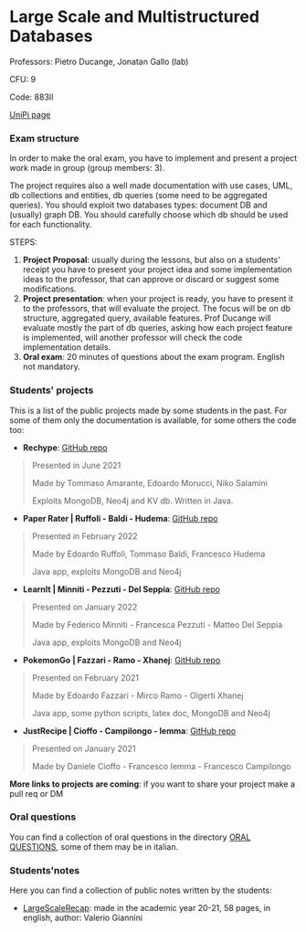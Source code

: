# Large Scale and Multistructured Databases

Professors: Pietro Ducange, Jonatan Gallo (lab)

CFU: 9

Code: 883II

[UniPi page](https://esami.unipi.it/esami2/programma.php?pg=ects&c=44161)

### Exam structure

In order to make the oral exam, you have to implement and present a project work made in group (group members: 3).

The project requires also a well made documentation with use cases, UML, db collections and entities, db queries (some need to be aggregated queries). 
You should exploit two databases types: document DB and (usually) graph DB. You should carefully choose which db should be used for each functionality.

STEPS:
1. **Project Proposal**: usually during the lessons, but also on a students' receipt you have to present your project idea and some implementation ideas to the professor, that can approve or discard or suggest some modifications.
2. **Project presentation**: when your project is ready, you have to present it to the professors, that will evaluate the project. The focus will be on db structure, aggregated query, available features. Prof Ducange will evaluate mostly the part of db queries, asking how each project feature is implemented, will another professor will check the code implementation details.
3. **Oral exam**: 20 minutes of questions about the exam program. English not mandatory.

### Students' projects

This is a list of the public projects made by some students in the past. For some of them only the documentation is available, for some others the code too:
- **Rechype**: [GitHub repo](https://github.com/TommyTheHuman/Rechype)
>Presented in June 2021
>
>Made by Tommaso Amarante, Edoardo Morucci, Niko Salamini
>
>Exploits MongoDB, Neo4j and KV db. Written in Java.
- **Paper Rater | Ruffoli - Baldi - Hudema**: [GitHub repo](https://github.com/edoardoruffoli/PaperRater)
>Presented in February 2022
>
>Made by Edoardo Ruffoli, Tommaso Baldi, Francesco Hudema
>
>Java app, exploits MongoDB and Neo4j
- **LearnIt | Minniti - Pezzuti - Del Seppia**: [GitHub repo](https://github.com/federicominniti/LearnIt)
>Presented on January 2022
>
>Made by Federico Minniti - Francesca Pezzuti - Matteo Del Seppia
>
>Java app, exploits MongoDB and Neo4j
- **PokemonGo | Fazzari - Ramo - Xhanej**: [GitHub repo](https://github.com/edofazza/pokeMongo)
>Presented on February 2021
>
>Made by Edoardo Fazzari - Mirco Ramo - Olgerti Xhanej
>
>Java app, some python scripts, latex doc, MongoDB and Neo4j
- **JustRecipe | Cioffo - Campilongo - Iemma**: [GitHub repo](https://github.com/danielecioffo/JustRecipe)
>Presented on January 2021
>
>Made by Daniele Cioffo - Francesco Iemma - Francesco Campilongo
>

**More links to projects are coming**: if you want to share your project make a pull req or DM


### Oral questions

You can find a collection of oral questions in the directory [ORAL QUESTIONS](oral-questions), some of them may be in italian.


### Students'notes

Here you can find a collection of public notes written by the students:

- [LargeScaleRecap](LargeScaleRecap_20-21_Valerio-Giannini.pdf): made in the academic year 20-21, 58 pages, in english, author: Valerio Giannini